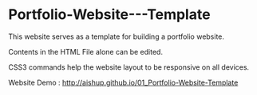 # Portfolio-Website---Template
This website serves as a template for building a portfolio website.

Contents in the HTML File alone can be edited. 

CSS3 commands help the website layout to be responsive on all devices. 

Website Demo : http://aishup.github.io/01_Portfolio-Website-Template 
